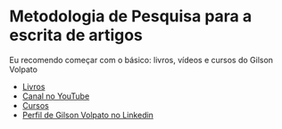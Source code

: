 # Metodologia de Pesquisa para a escrita de artigos

Eu recomendo começar com o básico: livros, vídeos e cursos do Gilson Volpato

- [Livros](https://www.goodreads.com/search?q=gilson+volpato&qid=vYRLKj5IjH)
- [Canal no YouTube](https://www.youtube.com/channel/UCK8qlYg46RAp92HYsU3-cFQ)
- [Cursos](https://www.igvec.com/)
- [Perfil de Gilson Volpato no Linkedin]()
